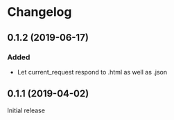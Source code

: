 # Changelog

## 0.1.2 (2019-06-17)

### Added
- Let current_request respond to .html as well as .json

## 0.1.1 (2019-04-02)

Initial release

